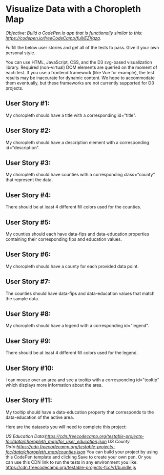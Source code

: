 # Visualize Data with a Choropleth Map
*_Objective: Build a CodePen.io app that is functionally similar to this: https://codepen.io/freeCodeCamp/full/EZKqza._*

Fulfill the below user stories and get all of the tests to pass. Give it your own personal style.

You can use HTML, JavaScript, CSS, and the D3 svg-based visualization library. Required (non-virtual) DOM elements are queried on the moment of each test. If you use a frontend framework (like Vue for example), the test results may be inaccurate for dynamic content. We hope to accommodate them eventually, but these frameworks are not currently supported for D3 projects.

## User Story #1: 
My choropleth should have a title with a corresponding id="title".

## User Story #2: 
My choropleth should have a description element with a corresponding id="description".

## User Story #3: 
My choropleth should have counties with a corresponding class="county" that represent the data.

## User Story #4: 
There should be at least 4 different fill colors used for the counties.

## User Story #5: 
My counties should each have data-fips and data-education properties containing their corresponding fips and education values.

## User Story #6: 
My choropleth should have a county for each provided data point.

## User Story #7: 
The counties should have data-fips and data-education values that match the sample data.

## User Story #8: 
My choropleth should have a legend with a corresponding id="legend".

## User Story #9: 
There should be at least 4 different fill colors used for the legend.

## User Story #10: 
I can mouse over an area and see a tooltip with a corresponding id="tooltip" which displays more information about the area.

## User Story #11: 
My tooltip should have a data-education property that corresponds to the data-education of the active area.

Here are the datasets you will need to complete this project:

*_US Education Data:https://cdn.freecodecamp.org/testable-projects-fcc/data/choropleth_map/for_user_education.json_*
*_US County Data:https://cdn.freecodecamp.org/testable-projects-fcc/data/choropleth_map/counties.json_*
You can build your project by using this CodePen template and clicking Save to create your own pen. Or you can use this CDN link to run the tests in any environment you like: https://cdn.freecodecamp.org/testable-projects-fcc/v1/bundle.js
